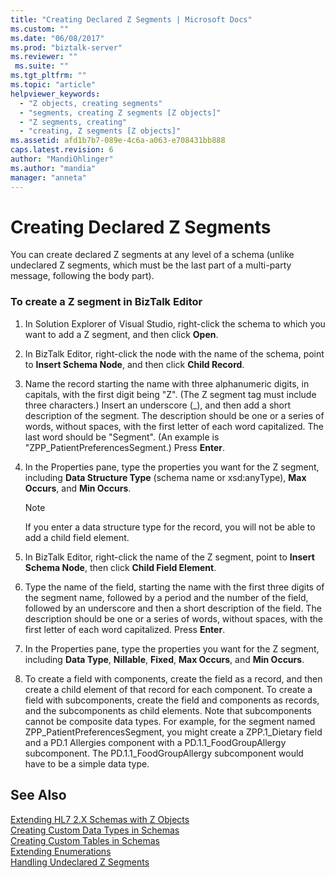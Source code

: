 ```yaml
---
title: "Creating Declared Z Segments | Microsoft Docs"
ms.custom: ""
ms.date: "06/08/2017"
ms.prod: "biztalk-server"
ms.reviewer: ""
 ms.suite: ""
ms.tgt_pltfrm: ""
ms.topic: "article"
helpviewer_keywords: 
  - "Z objects, creating segments"
  - "segments, creating Z segments [Z objects]"
  - "Z segments, creating"
  - "creating, Z segments [Z objects]"
ms.assetid: afd1b7b7-089e-4c6a-a063-e708431bb888
caps.latest.revision: 6
author: "MandiOhlinger"
ms.author: "mandia"
manager: "anneta"
---
```

# Creating Declared Z Segments
You can create declared Z segments at any level of a schema (unlike undeclared Z segments, which must be the last part of a multi-party message, following the body part).  
  
### To create a Z segment in BizTalk Editor  
  
1.  In Solution Explorer of Visual Studio, right-click the schema to which you want to add a Z segment, and then click **Open**.  
  
2.  In BizTalk Editor, right-click the node with the name of the schema, point to **Insert Schema Node**, and then click **Child Record**.  
  
3.  Name the record starting the name with three alphanumeric digits, in capitals, with the first digit being "Z". (The Z segment tag must include three characters.) Insert an underscore (_), and then add a short description of the segment. The description should be one or a series of words, without spaces, with the first letter of each word capitalized. The last word should be "Segment". (An example is "ZPP_PatientPreferencesSegment.) Press **Enter**.  
  
4.  In the Properties pane, type the properties you want for the Z segment, including **Data Structure Type** (schema name or xsd:anyType), **Max Occurs**, and **Min Occurs**.  
  
    > [!NOTE]
    >  If you enter a data structure type for the record, you will not be able to add a child field element.  
  
5.  In BizTalk Editor, right-click the name of the Z segment, point to **Insert Schema Node**, then click **Child Field Element**.  
  
6.  Type the name of the field, starting the name with the first three digits of the segment name, followed by a period and the number of the field, followed by an underscore and then a short description of the field. The description should be one or a series of words, without spaces, with the first letter of each word capitalized. Press **Enter**.  
  
7.  In the Properties pane, type the properties you want for the Z segment, including **Data Type**, **Nillable**, **Fixed**, **Max Occurs**, and **Min Occurs**.  
  
8.  To create a field with components, create the field as a record, and then create a child element of that record for each component. To create a field with subcomponents, create the field and components as records, and the subcomponents as child elements. Note that subcomponents cannot be composite data types. For example, for the segment named ZPP_PatientPreferencesSegment, you might create a ZPP.1_Dietary field and a PD.1 Allergies component with a PD.1.1_FoodGroupAllergy subcomponent. The PD.1.1_FoodGroupAllergy subcomponent would have to be a simple data type.  
  
## See Also  
 [Extending HL7 2.X Schemas with Z Objects](../../adapters-and-accelerators/accelerator-hl7/extending-hl7-2-x-schemas-with-z-objects.md)   
 [Creating Custom Data Types in Schemas](../../adapters-and-accelerators/accelerator-hl7/creating-custom-data-types-in-schemas.md)   
 [Creating Custom Tables in Schemas](../../adapters-and-accelerators/accelerator-hl7/creating-custom-tables-in-schemas.md)   
 [Extending Enumerations](../../adapters-and-accelerators/accelerator-hl7/extending-enumerations.md)   
 [Handling Undeclared Z Segments](../../adapters-and-accelerators/accelerator-hl7/handling-undeclared-z-segments.md)